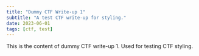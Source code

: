 ```yaml
---
title: "Dummy CTF Write-up 1"
subtitle: "A test CTF write-up for styling."
date: 2023-06-01
tags: [ctf, test]
---
```


This is the content of dummy CTF write-up 1. Used for testing CTF styling. 